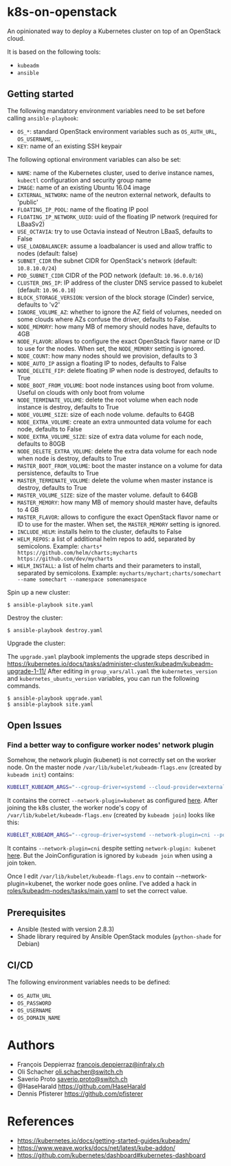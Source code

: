 # k8s-on-openstack

An opinionated way to deploy a Kubernetes cluster on top of an OpenStack cloud.

It is based on the following tools:

  * `kubeadm`
  * `ansible`

## Getting started

The following mandatory environment variables need to be set before calling `ansible-playbook`:

  * `OS_*`: standard OpenStack environment variables such as `OS_AUTH_URL`, `OS_USERNAME`, ...
  * `KEY`: name of an existing SSH keypair

The following optional environment variables can also be set:

  * `NAME`: name of the Kubernetes cluster, used to derive instance names, `kubectl` configuration and security group name
  * `IMAGE`: name of an existing Ubuntu 16.04 image
  * `EXTERNAL_NETWORK`: name of the neutron external network, defaults to 'public'
  * `FLOATING_IP_POOL`: name of the floating IP pool
  * `FLOATING_IP_NETWORK_UUID`: uuid of the floating IP network (required for LBaaSv2)
  * `USE_OCTAVIA`: try to use Octavia instead of Neutron LBaaS, defaults to False
  * `USE_LOADBALANCER`: assume a loadbalancer is used and allow traffic to nodes (default: false)
  * `SUBNET_CIDR` the subnet CIDR for OpenStack's network (default: `10.8.10.0/24`)
  * `POD_SUBNET_CIDR` CIDR of the POD network (default: `10.96.0.0/16`)
  * `CLUSTER_DNS_IP`: IP address of the cluster DNS service passed to kubelet (default: `10.96.0.10`)
  * `BLOCK_STORAGE_VERSION`: version of the block storage (Cinder) service, defaults to 'v2'
  * `IGNORE_VOLUME_AZ`: whether to ignore the AZ field of volumes, needed on some clouds where AZs confuse the driver, defaults to False.
  * `NODE_MEMORY`: how many MB of memory should nodes have, defaults to 4GB
  * `NODE_FLAVOR`: allows to configure the exact OpenStack flavor name or ID to use for the nodes. When set, the `NODE_MEMORY` setting is ignored.
  * `NODE_COUNT`: how many nodes should we provision, defaults to 3
  * `NODE_AUTO_IP` assign a floating IP to nodes, defaults to False
  * `NODE_DELETE_FIP`: delete floating IP when node is destroyed, defaults to True
  * `NODE_BOOT_FROM_VOLUME`: boot node instances using boot from volume. Useful on clouds with only boot from volume
  * `NODE_TERMINATE_VOLUME`: delete the root volume when each node instance is destroy, defaults to True
  * `NODE_VOLUME_SIZE`: size of each node volume. defaults to 64GB
  * `NODE_EXTRA_VOLUME`: create an extra unmounted data volume for each node, defaults to False
  * `NODE_EXTRA_VOLUME_SIZE`: size of extra data volume for each node, defaults to 80GB
  * `NODE_DELETE_EXTRA_VOLUME`: delete the extra data volume for each node when node is destroy, defaults to True
  * `MASTER_BOOT_FROM_VOLUME`: boot the master instance on a volume for data persistence, defaults to True
  * `MASTER_TERMINATE_VOLUME`: delete the volume when master instance is destroy, defaults to True
  * `MASTER_VOLUME_SIZE`: size of the master volume. default to 64GB
  * `MASTER_MEMORY`: how many MB of memory should master have, defaults to 4 GB
  * `MASTER_FLAVOR`: allows to configure the exact OpenStack flavor name or ID to use for the master. When set, the `MASTER_MEMORY` setting is ignored.
  * `INCLUDE_HELM`: installs helm to the cluster, defaults to False
  * `HELM_REPOS`: a list of additional helm repos to add, separated by semicolons. Example: `charts* https://github.com/helm/charts;mycharts https://github.com/dev/mycharts`
  * `HELM_INSTALL`: a list of helm charts and their parameters to install, separated by semicolons. Example: `mycharts/mychart;charts/somechart --name somechart --namespace somenamespace`

Spin up a new cluster:

```console
$ ansible-playbook site.yaml
```

Destroy the cluster:

```console
$ ansible-playbook destroy.yaml
```

Upgrade the cluster:

The `upgrade.yaml` playbook implements the upgrade steps described in https://kubernetes.io/docs/tasks/administer-cluster/kubeadm/kubeadm-upgrade-1-11/
After editing in `group_vars/all.yaml` the `kubernetes_version` and `kubernetes_ubuntu_version` variables, you can run the following commands.

```console
$ ansible-playbook upgrade.yaml
$ ansible-playbook site.yaml
```

## Open Issues

### Find a better way to configure worker nodes' network plugin

Somehow, the network plugin (kubenet) is not correctly set on the worker node. On the master node `/var/lib/kubelet/kubeadm-flags.env` (created by `kubeadm init`) contains: 

```bash
KUBELET_KUBEADM_ARGS="--cgroup-driver=systemd --cloud-provider=external --network-plugin=kubenet --pod-infra-container-image=k8s.gcr.io/pause:3.1 --resolv-conf=/run/systemd/resolve/resolv.conf"
```

It contains the correct `--network-plugin=kubenet` as configured [here](https://github.com/pfisterer/k8s-on-openstack-wip-k8s-1.15/blob/master/files/kubeadm-init.yaml.j2#L9). After joining the k8s cluster, the worker node's copy of `/var/lib/kubelet/kubeadm-flags.env` (created by `kubeadm join`) looks like this: 

```bash
KUBELET_KUBEADM_ARGS="--cgroup-driver=systemd --network-plugin=cni --pod-infra-container-image=k8s.gcr.io/pause:3.1 --resolv-conf=/run/systemd/resolve/resolv.conf"
```

It contains `--network-plugin=cni` despite setting `network-plugin: kubenet` [here](https://github.com/pfisterer/k8s-on-openstack-wip-k8s-1.15/blob/master/files/kubeadm-init.yaml.j2#L21). But the JoinConfiguration is ignored by `kubeadm join` when using a join token. 

Once I edit `/var/lib/kubelet/kubeadm-flags.env` to contain --network-plugin=kubenet, the worker node goes online. I've added a hack in [roles/kubeadm-nodes/tasks/main.yaml](https://github.com/pfisterer/k8s-on-openstack-wip-k8s-1.15/blob/master/roles/kubeadm-nodes/tasks/main.yaml#L12) to set the correct value.


## Prerequisites

  * Ansible (tested with version 2.8.3)
  * Shade library required by Ansible OpenStack modules (`python-shade` for Debian)

## CI/CD

The following environment variables needs to be defined:

  * `OS_AUTH_URL`
  * `OS_PASSWORD`
  * `OS_USERNAME`
  * `OS_DOMAIN_NAME`

# Authors

  * François Deppierraz <francois.deppierraz@infraly.ch>
  * Oli Schacher <oli.schacher@switch.ch>
  * Saverio Proto <saverio.proto@switch.ch>
  * @HaseHarald <https://github.com/HaseHarald>
  * Dennis Pfisterer <https://github.com/pfisterer>

# References

  * https://kubernetes.io/docs/getting-started-guides/kubeadm/
  * https://www.weave.works/docs/net/latest/kube-addon/
  * https://github.com/kubernetes/dashboard#kubernetes-dashboard

